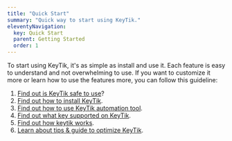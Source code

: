 ```yaml
---
title: "Quick Start"
summary: "Quick way to start using KeyTik."
eleventyNavigation:
  key: Quick Start
  parent: Getting Started
  order: 1
---
```


To start using KeyTik, it's as simple as install and use it. Each feature is easy to understand and not overwhelming to use. If you want to customize it more or learn how to use the features more, you can follow this guideline:
1. [Find out is KeyTik safe to use](/introduction/safety/)?
2. [Find out how to install KeyTik](/getting-started/installation/).
3. [Find out how to use KeyTik automation tool](/additiona-information/automation-tool-customization).
4. [Find out what key supported on KeyTik](/additional-information/supported-key-list).
5. [Find out how keytik works](/additional-information/how-keytik-works/).
6. [Learn about tips & guide to optimize KeyTik](/additional-information/tips-and-guide/).